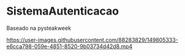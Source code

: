 # SistemaAutenticacao
Baseado na pysteakweek


https://user-images.githubusercontent.com/88283829/149805333-e6cca798-059e-4851-8520-9b03734d42d8.mp4
